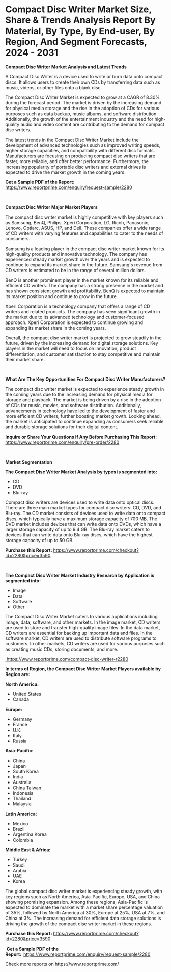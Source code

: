 <p><h1>Compact Disc Writer Market Size, Share & Trends Analysis Report By Material, By Type, By End-user, By Region, And Segment Forecasts, 2024 - 2031</h1></p><p><strong>Compact Disc Writer Market Analysis and Latest Trends</strong></p>
<p><p>A Compact Disc Writer is a device used to write or burn data onto compact discs. It allows users to create their own CDs by transferring data such as music, videos, or other files onto a blank disc.</p><p>The Compact Disc Writer Market is expected to grow at a CAGR of 8.30% during the forecast period. The market is driven by the increasing demand for physical media storage and the rise in the adoption of CDs for various purposes such as data backup, music albums, and software distribution. Additionally, the growth of the entertainment industry and the need for high-quality audio and video content are contributing to the demand for compact disc writers.</p><p>The latest trends in the Compact Disc Writer Market include the development of advanced technologies such as improved writing speeds, higher storage capacities, and compatibility with different disc formats. Manufacturers are focusing on producing compact disc writers that are faster, more reliable, and offer better performance. Furthermore, the increasing popularity of portable disc writers and external drives is expected to drive the market growth in the coming years.</p></p>
<p><strong>Get a Sample PDF of the Report:&nbsp;</strong> <a href="https://www.reportprime.com/enquiry/request-sample/2280">https://www.reportprime.com/enquiry/request-sample/2280</a></p>
<p>&nbsp;</p>
<p><strong>Compact Disc Writer Major Market Players</strong></p>
<p><p>The compact disc writer market is highly competitive with key players such as Samsung, BenQ, Philips, Xperi Corporation, LG, Ricoh, Panasonic, Lenovo, Optiarc, ASUS, HP, and Dell. These companies offer a wide range of CD writers with varying features and capabilities to cater to the needs of consumers.</p><p>Samsung is a leading player in the compact disc writer market known for its high-quality products and innovative technology. The company has experienced steady market growth over the years and is expected to continue to expand its market share in the future. Samsung's revenue from CD writers is estimated to be in the range of several million dollars.</p><p>BenQ is another prominent player in the market known for its reliable and efficient CD writers. The company has a strong presence in the market and has shown consistent growth and profitability. BenQ is expected to maintain its market position and continue to grow in the future.</p><p>Xperi Corporation is a technology company that offers a range of CD writers and related products. The company has seen significant growth in the market due to its advanced technology and customer-focused approach. Xperi Corporation is expected to continue growing and expanding its market share in the coming years.</p><p>Overall, the compact disc writer market is projected to grow steadily in the future, driven by the increasing demand for digital storage solutions. Key players in the market will need to focus on innovation, product differentiation, and customer satisfaction to stay competitive and maintain their market share.</p></p>
<p>&nbsp;</p>
<p><strong>What Are The Key Opportunities For Compact Disc Writer Manufacturers?</strong></p>
<p><p>The compact disc writer market is expected to experience steady growth in the coming years due to the increasing demand for physical media for storage and playback. The market is being driven by a rise in the adoption of CDs for music, movies, and software distribution. Additionally, advancements in technology have led to the development of faster and more efficient CD writers, further boosting market growth. Looking ahead, the market is anticipated to continue expanding as consumers seek reliable and durable storage solutions for their digital content.</p></p>
<p><strong>Inquire or Share Your Questions If Any Before Purchasing This Report:</strong> <a href="https://www.reportprime.com/enquiry/pre-order/2280">https://www.reportprime.com/enquiry/pre-order/2280</a></p>
<p>&nbsp;</p>
<p><strong>Market Segmentation</strong></p>
<p><strong>The Compact Disc Writer Market Analysis by types is segmented into:</strong></p>
<p><ul><li>CD</li><li>DVD</li><li>Blu-ray</li></ul></p>
<p><p>Compact disc writers are devices used to write data onto optical discs. There are three main market types for compact disc writers: CD, DVD, and Blu-ray. The CD market consists of devices used to write data onto compact discs, which typically have a maximum storage capacity of 700 MB. The DVD market includes devices that can write data onto DVDs, which have a larger storage capacity of up to 9.4 GB. The Blu-ray market caters to devices that can write data onto Blu-ray discs, which have the highest storage capacity of up to 50 GB.</p></p>
<p><strong>Purchase this Report:&nbsp;</strong><a href="https://www.reportprime.com/checkout?id=2280&price=3590">https://www.reportprime.com/checkout?id=2280&price=3590</a></p>
<p>&nbsp;</p>
<p><strong>The Compact Disc Writer Market Industry Research by Application is segmented into:</strong></p>
<p><ul><li>Image</li><li>Data</li><li>Software</li><li>Other</li></ul></p>
<p><p>The Compact Disc Writer Market caters to various applications including image, data, software, and other markets. In the image market, CD writers are used to store and transfer high-quality image files. In the data market, CD writers are essential for backing up important data and files. In the software market, CD writers are used to distribute software programs to customers. In other markets, CD writers are used for various purposes such as creating music CDs, storing documents, and more.</p></p>
<p><a href="https://www.reportprime.com/compact-disc-writer-r2280">&nbsp;https://www.reportprime.com/compact-disc-writer-r2280</a></p>
<p><strong>In terms of Region, the Compact Disc Writer Market Players available by Region are:</strong></p>
<p>
    <p> <strong> North America: </strong>
        <ul>
            <li>United States</li>
            <li>Canada</li>
        </ul>
        </p> 
    <p> <strong> Europe: </strong>
        <ul>
            <li>Germany</li>
            <li>France</li>
            <li>U.K.</li>
            <li>Italy</li>
            <li>Russia</li>
        </ul>
        </p> 
    <p> <strong> Asia-Pacific: </strong>
        <ul>
            <li>China</li>
            <li>Japan</li>
            <li>South Korea</li>
            <li>India</li>
            <li>Australia</li>
            <li>China Taiwan</li>
            <li>Indonesia</li>
            <li>Thailand</li>
            <li>Malaysia</li>
        </ul>
        </p> 
    <p> <strong> Latin America: </strong>
        <ul>
            <li>Mexico</li>
            <li>Brazil</li>
            <li>Argentina Korea</li>
            <li>Colombia</li>
        </ul>
        </p> 
    <p> <strong> Middle East & Africa: </strong>
        <ul>
            <li>Turkey</li>
            <li>Saudi</li>
            <li>Arabia</li>
            <li>UAE</li>
            <li>Korea</li>
        </ul>
    </p>
    </p>
<p><p>The global compact disc writer market is experiencing steady growth, with key regions such as North America, Asia-Pacific, Europe, USA, and China showing promising expansion. Among these regions, Asia-Pacific is expected to dominate the market with a market share percentage valuation of 35%, followed by North America at 30%, Europe at 25%, USA at 7%, and China at 3%. The increasing demand for efficient data storage solutions is driving the growth of the compact disc writer market in these regions.</p></p>
<p><strong>Purchase this Report: </strong><a href="https://www.reportprime.com/checkout?id=2280&price=3590">https://www.reportprime.com/checkout?id=2280&price=3590</a></p>
<p>&nbsp;<strong>Get a Sample PDF of the Report:&nbsp;&nbsp;</strong><a href="https://www.reportprime.com/enquiry/request-sample/2280">https://www.reportprime.com/enquiry/request-sample/2280</a></p>
<p><strong></strong></p>
<p>Check more reports on https://www.reportprime.com/</p>